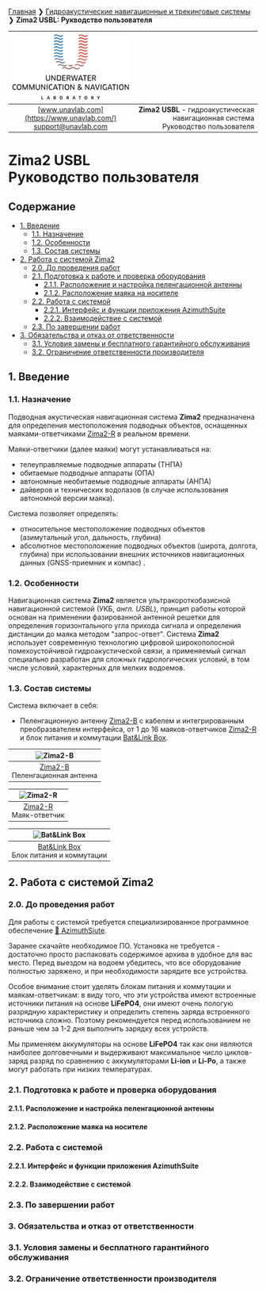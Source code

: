 
[Главная](/README_RU) ❯ [Гидроакустические навигационные и трекинговые системы](/navigation_and_tracking_systems_ru) ❯ **Zima2 USBL: Рукводство пользователя**

<div style="page-break-after: always;"></div>

| ![logo](/documentation/sm_logo.png) |  |
| :---: | ---: |
| [www.unavlab.com](https://www.unavlab.com/) <br/> [support@unavlab.com](mailto:support@unavlab.com) | **Zima2 USBL** - гидроакустическая навигационная система <br/> Руководство пользователя |

# Zima2 USBL <br/> Руководство пользователя

<div style="page-break-after: always;"></div>

## Содержание

- [1. Введение]()
  - [1.1. Назначение]()
  - [1.2. Особенности]()
  - [1.3. Состав системы]()
- [2. Работа с системой Zima2]()
  - [2.0. До проведения работ]()
  - [2.1. Подготовка к работе и проверка оборудования]()
    - [2.1.1. Расположение и настройка пеленгационной антенны]()
    - [2.1.2. Расположение маяка на носителе]()   
  - [2.2. Работа с системой]()
      - [2.2.1. Интерфейс и функции приложения AzimuthSuite]()
      - [2.2.2. Взаимодействие с системой]()
  - [2.3. По завершении работ]()
- [3. Обязательства и отказ от ответственности]()
  - [3.1. Условия замены и бесплатного гарантийного обслуживания]()
  - [3.2. Ограничение ответственности производителя]()
  
<div style="page-break-after: always;"></div>

## 1. Введение
### 1.1. Назначение
Подводная акустическая навигационная система **Zima2** предназначена для определения местоположения подводных объектов, оснащенных маяками-ответчиками [Zima2-R](Zima2R_Specification_ru.md) в реальном времени.
 
Маяки-ответчики (далее маяки) могут устанавливаться на:
- телеуправляемые подводные аппараты (ТНПА)
- обитаемые подводные аппараты (ОПА)
- автономные необитаемые подводные аппараты (АНПА)
- дайверов и технических водолазов (в случае использования автономной версии маяка).

Система позволяет определять:
- относительное местоположение подводных объектов (азимутальный угол, дальность, глубина) 
- абсолютное местоположение подводных объектов (широта, долгота, глубина) при использовании внешних источников навигационных данных (GNSS-приемник и компас) .

### 1.2. Особенности
Навигационная система **Zima2** является ультракороткобазисной навигационной системой (УКБ, _англ. USBL_), принцип работы которой основан 
на применении фазированной антенной решетки для определения горизонтального угла прихода сигнала и определения дистанции до маяка методом "запрос-ответ". 
Система **Zima2** использует современную технологию цифровой широкополосной помехоустойчивой гидроакустической связи, а применяемый сигнал специально
разработан для сложных гидрологических условий, в том числе условий, характерных для мелких водоемов. 

### 1.3. Состав системы

Система включает в себя:

- Пеленгационную антенну [Zima2-B]() с кабелем и интегрированным преобразвателем интерфейса, от 1 до 16 маяков-ответчиков [Zima2-R]() и блок питания и коммутации [Bat&Link Box]().

| ![Zima2-B]() |
| :---: |
| [Zima2-B]() <br/> Пеленгационная антенна |

| ![Zima2-R]() | 
| :---: |
| [Zima2-R]() <br/> Маяк-ответчик |

| ![Bat&Link Box]() | 
| :---: |
| [Bat&Link Box]() <br/> Блок питания и коммутации |

<div style="page-break-after: always;"></div>

## 2. Работа с системой Zima2

### 2.0. До проведения работ
Для работы с системой требуется специализированное программное обеспечениe [🐙 AzimuthSiute](https://github.com/ucnl/AzimuthSuite/releases/download/beta/AzimuthSuit.zip).

Заранее скачайте необходимое ПО. Установка не требуется - достаточно просто распаковать содержимое архива в удобное для вас место.
Перед выездом на водоем убедитесь, что все оборудование полностью заряжено, и при необходимости зарядите все устройства.

Особое внимание стоит уделять блокам питания и коммутации и маякам-ответчикам: в виду того, что эти устройства имеют встроенные источники питания на основе **LiFePO4**, они имеют очень пологую разрядную характеристику и определить степень заряда встроенного источника сложно. Поэтому рекомендуется перед использованием не раньше чем за 1-2 дня выполнить зарядку всех устройств.

Мы применяем аккумуляторы на основе **LiFePO4** так как они являются наиболее долговечными и выдерживают максимальное число циклов-заряд разряд по сравнению с аккумуляторами **Li-ion** и **Li-Po**, а также могут работать при низких температурах.

### 2.1. Подготовка к работе и проверка оборудования
#### 2.1.1. Расположение и настройка пеленгационной антенны
#### 2.1.2. Расположение маяка на носителе
### 2.2. Работа с системой
#### 2.2.1. Интерфейс и функции приложения AzimuthSuite
#### 2.2.2. Взаимодействие с системой
### 2.3. По завершении работ
### 3. Обязательства и отказ от ответственности
### 3.1. Условия замены и бесплатного гарантийного обслуживания
### 3.2. Ограничение ответственности производителя













